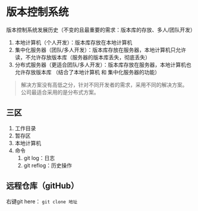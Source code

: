# 版本控制系统
版本控制系统发展历史（不变的且最重要的需求：版本库的存放、多人/团队开发）
1. 本地计算机（个人开发）：版本库存放在本地计算机
2. 集中化服务器（团队/多人开发）：版本库存放在服务器，本地计算机只允许读，不允许存放版本库（服务器的版本库丢失，彻底丢失）
3. 分布式服务器（更适合团队/多人开发）：版本库存放在服务器，本地计算机也允许存放版本库 （结合了本地计算机 和 集中化服务器的功能）
>解决方案没有高低之分，针对不同开发者的需求，采用不同的解决方案。 公司最适合采用的是分布式方案。


## 三区
1. 工作目录
2. 暂存区
3. 本地计算机
4. 命令
   1. git log：日志
   2. git reflog：历史操作


## 远程仓库（gitHub）
右键git here： `git clone 地址`